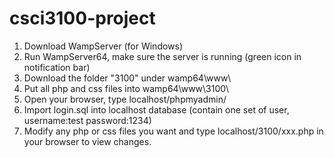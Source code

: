 # csci3100-project

1. Download WampServer (for Windows)
2. Run WampServer64, make sure the server is running (green icon in notification bar)
3. Download the folder "3100" under wamp64\www\
4. Put all php and css files into wamp64\www\3100\
5. Open your browser, type localhost/phpmyadmin/
6. Import login.sql into localhost database (contain one set of user, username:test password:1234)
7. Modify any php or css files you want and type localhost/3100/xxx.php in your browser to view changes. 
